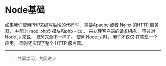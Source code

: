 # Node基础

如果我们使用PHP来编写后端的代码时， 需要Apache 或者 Nginx 的HTTP 服务器， 并配上 mod_php5 模块和php - cgi， 来处理客户端的请求相应。
不过对 Node.js 来说， 概念完全不一样了。 使用 Node.js 时， 我们不仅仅 在实现一个应用， 同时还实现了整个 HTTP 服务器。

___
> 共同学习，共同进步